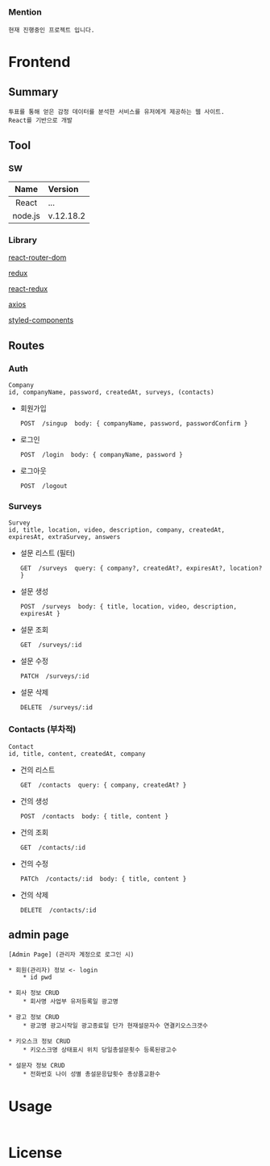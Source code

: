 ### Mention

    현재 진행중인 프로젝트 입니다.

# Frontend

## Summary

```
투표를 통해 얻은 감정 데이터를 분석한 서비스를 유저에게 제공하는 웹 사이트.
React를 기반으로 개발
```

## Tool

### SW

|  Name   | Version   |
| :-----: | :-------- |
|  React  | ...       |
| node.js | v.12.18.2 |

### Library

[react-router-dom](https://www.npmjs.com/package/react-router-dom)

[redux](https://redux.js.org/)

[react-redux](https://react-redux.js.org/)

[axios](https://github.com/axios/axios)

[styled-components](https://styled-components.com/docs)

## Routes

### Auth

```
Company
id, companyName, password, createdAt, surveys, (contacts)
```

- 회원가입

  ```
  POST  /singup  body: { companyName, password, passwordConfirm }
  ```

- 로그인

  ```
  POST  /login  body: { companyName, password }
  ```

- 로그아웃

  ```
  POST  /logout
  ```

### Surveys

```
Survey
id, title, location, video, description, company, createdAt, expiresAt, extraSurvey, answers
```

- 설문 리스트 (필터)

  ```
  GET  /surveys  query: { company?, createdAt?, expiresAt?, location? }
  ```

- 설문 생성

  ```
  POST  /surveys  body: { title, location, video, description, expiresAt }
  ```

- 설문 조회

  ```
  GET  /surveys/:id
  ```

- 설문 수정

  ```
  PATCH  /surveys/:id
  ```

- 설문 삭제

  ```
  DELETE  /surveys/:id
  ```

### Contacts (부차적)

```
Contact
id, title, content, createdAt, company
```

- 건의 리스트

  ```
  GET  /contacts  query: { company, createdAt? }
  ```

- 건의 생성

  ```
  POST  /contacts  body: { title, content }
  ```

- 건의 조회

  ```
  GET  /contacts/:id
  ```

- 건의 수정

  ```
  PATCh  /contacts/:id  body: { title, content }
  ```

- 건의 삭제

  ```
  DELETE  /contacts/:id
  ```

## admin page

```
[Admin Page] (관리자 계정으로 로그인 시)

* 회원(관리자) 정보 <- login
	* id pwd

* 회사 정보 CRUD
	* 회사명 사업부 유저등록일 광고명

* 광고 정보 CRUD
	* 광고명 광고시작일 광고종료일 단가 현재설문자수 연결키오스크갯수

* 키오스크 정보 CRUD
	* 키오스크명 상태표시 위치 당일총설문횟수 등록된광고수

* 설문자 정보 CRUD
	* 전화번호 나이 성별 총설문응답횟수 총상품교환수
```

# Usage

```

```

# License

```

```
